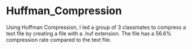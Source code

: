 # Huffman_Compression
Using Huffman Compression, I led a group of 3 classmates to compress a text file by creating a file with a .huf extension. The file has a 56.6% compression rate compared to the text file.
